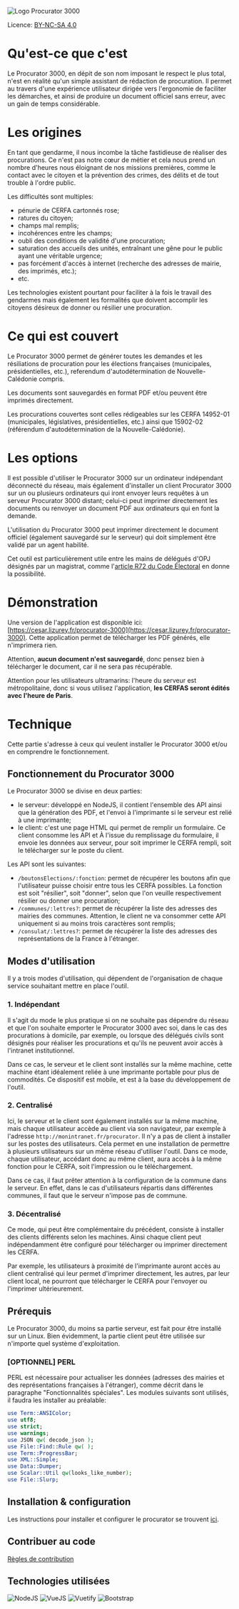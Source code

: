 ![Logo Procurator 3000][logo_procurator]

Licence: [BY-NC-SA 4.0](./LICENCE.md)

# Qu'est-ce que c'est

Le Procurator 3000, en dépit de son nom imposant le respect le plus total, n'est en réalité qu'un simple assistant de rédaction de procuration. Il permet au travers d'une expérience utilisateur dirigée vers l'ergonomie de faciliter les démarches, et ainsi de produire un document officiel sans erreur, avec un gain de temps considérable.

# Les origines

En tant que gendarme, il nous incombe la tâche fastidieuse de réaliser des procurations. Ce n'est pas notre cœur de métier et cela nous prend un nombre d'heures nous éloignant de nos missions premières, comme le contact avec le citoyen et la prévention des crimes, des délits et de tout trouble à l'ordre public.

Les difficultés sont multiples:

* pénurie de CERFA cartonnés rose;
* ratures du citoyen;
* champs mal remplis;
* incohérences entre les champs;
* oubli des conditions de validité d'une procuration;
* saturation des accueils des unités, entraînant une gêne pour le public ayant une véritable urgence;
* pas forcément d'accès à internet (recherche des adresses de mairie, des imprimés, etc.);
* etc.

Les technologies existent pourtant pour faciliter à la fois le travail des gendarmes mais également les formalités que doivent accomplir les citoyens désireux de donner ou résilier une procuration.

# Ce qui est couvert

Le Procurator 3000 permet de générer toutes les demandes et les résiliations de procuration pour les élections françaises (municipales, présidentielles, etc.), referendum d'autodétermination de Nouvelle-Calédonie compris.

Les documents sont sauvegardés en format PDF et/ou peuvent être imprimés directement.

Les procurations couvertes sont celles rédigeables sur les CERFA 14952-01 (municipales, législatives, présidentielles, etc.) ainsi que 15902-02 (référendum d'autodétermination de la Nouvelle-Calédonie).

# Les options

Il est possible d'utiliser le Procurator 3000 sur un ordinateur indépendant déconnecté du réseau, mais également d'installer un client Procurator 3000 sur un ou plusieurs ordinateurs qui iront envoyer leurs requêtes à un serveur Procurator 3000 distant; celui-ci peut imprimer directement les documents ou renvoyer un document PDF aux ordinateurs qui en font la demande.

L'utilisation du Procurator 3000 peut imprimer directement le document officiel (également sauvegardé sur le serveur) qui doit simplement être validé par un agent habilité.

Cet outil est particulièrement utile entre les mains de délégués d'OPJ désignés par un magistrat, comme l'[article R72 du Code Électoral](https://www.legifrance.gouv.fr/affichCodeArticle.do?idArticle=LEGIARTI000006354586&cidTexte=LEGITEXT000006070239&dateTexte=20061013) en donne la possibilité.

# Démonstration

Une version de l'application est disponible ici: [https://cesar.lizurey.fr/procurator-3000](https://cesar.lizurey.fr/procurator-3000). Cette application permet de télécharger les PDF générés, elle n'imprimera rien.

Attention, __aucun document n'est sauvegardé__, donc pensez bien à télécharger le document, car il ne sera pas récupérable.

Attention pour les utilisateurs ultramarins: l'heure du serveur est métropolitaine, donc si vous utilisez l'application, __les CERFAS seront édités avec l'heure de Paris__.

# Technique

Cette partie s'adresse à ceux qui veulent installer le Procurator 3000 et/ou en comprendre le fonctionnement.

## Fonctionnement du Procurator 3000

Le Procurator 3000 se divise en deux parties:

* le serveur: développé en NodeJS, il contient l'ensemble des API ainsi que la génération des PDF, et l'envoi à l'imprimante si le serveur est relié à une imprimante;
* le client: c'est une page HTML qui permet de remplir un formulaire. Ce client consomme les API et À l'issue du remplissage du formulaire, il envoie les données aux serveur, pour soit imprimer le CERFA rempli, soit le télécharger sur le poste du client.

Les API sont les suivantes:

* `/boutonsElections/:fonction`: permet de récupérer les boutons afin que l'utilisateur puisse choisir entre tous les CERFA possibles. La fonction est soit "résilier", soit "donner", selon que l'on veuille respectivement résilier ou donner une procuration;
* `/communes/:lettres?`: permet de récupérer la liste des adresses des mairies des communes. Attention, le client ne va consommer cette API uniquement si au moins trois caractères sont remplis;
* `/consulat/:lettres?`: permet de récupérer la liste des adresses des représentations de la France à l'étranger.

## Modes d'utilisation

Il y a trois modes d'utilisation, qui dépendent de l'organisation de chaque service souhaitant mettre en place l'outil.

### 1. Indépendant

Il s'agit du mode le plus pratique si on ne souhaite pas dépendre du réseau et que l'on souhaite emporter le Procurator 3000 avec soi, dans le cas des procurations à domicile, par exemple, ou lorsque des délégués civils sont désignés pour réaliser les procurations et qu'ils ne peuvent avoir accès à l'intranet institutionnel.

Dans ce cas, le serveur et le client sont installés sur la même machine, cette machine étant idéalement reliée à une imprimante portable pour plus de commodités. Ce dispositif est mobile, et est à la base du développement de l'outil.

### 2. Centralisé

Ici, le serveur et le client sont également installés sur la même machine, mais chaque utilisateur accède au client via son navigateur, par exemple à l'adresse `http://monintranet.fr/procurator`. Il n'y a pas de client à installer sur les postes des utilisateurs. Cela permet en une installation de permettre à plusieurs utilisateurs sur un même réseau d'utiliser l'outil. Dans ce mode, chaque utilisateur, accédant donc au même client, aura accès à la même fonction pour le CERFA, soit l'impression ou le téléchargement.

Dans ce cas, il faut prêter attention à la configuration de la commune dans le serveur. En effet, dans le cas d'utilisateurs répartis dans différentes communes, il faut que le serveur n'impose pas de commune.

### 3. Décentralisé

Ce mode, qui peut être complémentaire du précédent, consiste à installer des clients différents selon les machines. Ainsi chaque client peut indépendamment être configuré pour télécharger ou imprimer directement les CERFA.

Par exemple, les utilisateurs à proximité de l'imprimante auront accès au client centralisé qui leur permet d'imprimer directement, les autres, par leur client local, ne pourront que télécharger le CERFA pour l'envoyer ou l'imprimer ultérieurement.

## Prérequis

Le Procurator 3000, du moins sa partie serveur, est fait pour être installé sur un Linux. Bien évidemment, la partie client peut être utilisée sur n'importe quel système d'exploitation.

### [OPTIONNEL] PERL

PERL est nécessaire pour actualiser les données (adresses des mairies et des représentations françaises à l'étranger), comme décrit dans le paragraphe "Fonctionnalités spéciales". Les modules suivants sont utilisés, il faudra les installer au préalable:

```perl
use Term::ANSIColor;
use utf8;
use strict;
use warnings;
use JSON qw( decode_json );
use File::Find::Rule qw( );
use Term::ProgressBar;
use XML::Simple;
use Data::Dumper;
use Scalar::Util qw(looks_like_number);
use File::Slurp;
```

## Installation & configuration

Les instructions pour installer et configurer le procurator se trouvent [ici](./INSTALL.md).

## Contribuer au code

[Règles de contribution](./CONTRIBUTING.md)

## Technologies utilisées

![NodeJS][logo_nodejs]
![VueJS][logo_vuejs]
![Vuetify][logo_vuetify]
![Bootstrap][logo_perl]


[logo_procurator]: ./docs/logo01.jpg "Logo du Procurator 3000"
[logo_nodejs]: ./docs/nodejs_logo.png "NodeJS"
[logo_vuejs]: ./docs/vue_logo.png "VueJS"
[logo_vuetify]: ./docs/vuetify_logo.png "Vuetify"
[logo_perl]: ./docs/perl_logo.png "Perl"
